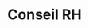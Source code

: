 ---
tags: particulier_cards
cardOrder: order:1;
wrapColor: yellow_wrap
title: Conseil RH
image: /img/conseil_rh.png
imgClass: h-100
altImage: Conseil RH
jqueryClass: conseil
bgColor:  bg_yellow
backTitleColor: blue
textColor: blue
description: ["Ponctuel ou permanent", "Un véritable support pour :"]
descriptionListItem: ["Entreprises","Associations", "Particuliers","IRP","Médecins (généralistes, du travail)"]
buttonBack: card_btn_back
---